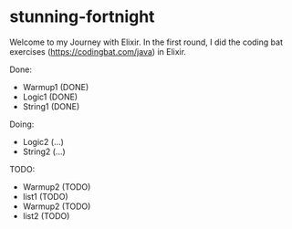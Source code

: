 # stunning-fortnight

Welcome to my Journey with Elixir. In the first round, I did the coding bat exercises (https://codingbat.com/java) in Elixir.


Done: 
- Warmup1   (DONE)
- Logic1    (DONE)
- String1   (DONE)

Doing:

- Logic2    (...)
- String2   (...)

TODO:

- Warmup2   (TODO)
- list1     (TODO)
- Warmup2   (TODO)
- list2     (TODO)
